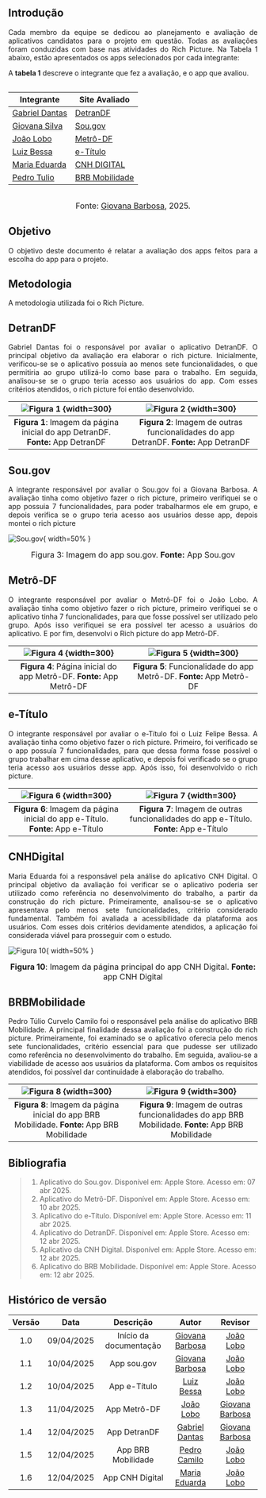 ## Introdução

<p align="justify">
Cada membro da equipe se dedicou ao planejamento e avaliação de aplicativos candidatos para o projeto em questão. Todas as avaliações foram conduzidas com base nas atividades do Rich Picture. Na Tabela 1 abaixo, estão apresentados os apps selecionados por cada integrante:
</p>

A **tabela 1** descreve o integrante que fez a avaliação, e o app que avaliou.

<div style="display: flex; justify-content: center;">

<table>
<thead>
<tr>
<th>Integrante</th>
<th>Site Avaliado</th>
</tr>
</thead>
<tbody>
<tr>
<td><a href="https://github.com/gbevi">Gabriel Dantas</a></td>
<td><a href="#detrandf">DetranDF</a></td>
</tr>
<tr>
<td><a href="https://github.com/gio221">Giovana Silva</a></td>
<td><a href="#Sou.gov">Sou.gov</a></td>
</tr>
<tr>
<td><a href="https://github.com/joaolobo10">João Lobo</a></td>
<td><a href="#Metrô-DF">Metrô-DF</a></td>
</tr>
<tr>
<td><a href="https://github.com/lfelipebessa">Luiz Bessa</a></td>
<td><a href="#e-Título">e-Título</a></td>
</tr>
<tr>
<td><a href="https://github.com/maaduh">Maria Eduarda</a></td>
<td><a href="#CNHDigital">CNH DIGITAL</a></td>
</tr>
<tr>
<td><a href="https://github.com/PedrooCamilo">Pedro Tulio</a></td>
<td><a href="#BRBMobilidade">BRB Mobilidade</a></td>
</tr>
</tbody>
</table>

</div>

<p style="text-align: center; font-size: 16px;">
  Fonte: <a href="https://github.com/gio221">Giovana Barbosa</a>, 2025.
</p>

## Objetivo

<p align="justify">
O objetivo deste documento é relatar a avaliação dos apps feitos para a escolha do app para o projeto.
</p>

## Metodologia

A metodologia utilizada foi o Rich Picture.

<a id="sou,gov"></a>

## DetranDF

<p align="justify">
Gabriel Dantas foi o responsável por avaliar o aplicativo DetranDF. O principal objetivo da avaliação era elaborar o rich picture. Inicialmente, verificou-se se o aplicativo possuía ao menos sete funcionalidades, o que permitiria ao grupo utilizá-lo como base para o trabalho. Em seguida, analisou-se se o grupo teria acesso aos usuários do app. Com esses critérios atendidos, o rich picture foi então desenvolvido.
</p>



|       ![Figura 1](../assets/Apps-avaliados/detrandf1.jpeg) {width=300}       |           ![Figura 2](../assets/Apps-avaliados/detrandf2.jpeg) {width=300}           |
| :-------------------------------------------------------------------------: | :---------------------------------------------------------------------------------: |
| **Figura 1**: Imagem da página inicial do app DetranDF. **Fonte:** App DetranDF | **Figura 2**: Imagem de outras funcionalidades do app DetranDF. **Fonte:** App DetranDF |



## Sou.gov

<p align="justify">
A integrante responsável por avaliar o Sou.gov foi a Giovana Barbosa. A avaliação tinha como objetivo fazer o rich picture, primeiro verifiquei se o app possuia 7 funcionalidades, para poder trabalharmos ele em grupo, e depois verifica se o grupo teria acesso aos usuários desse app, depois montei o rich picture
</p>


![Sou.gov](../assets/Apps-avaliados/Sou.gov.jpg){ width=50% }
<font size="3"><p style="text-align: center">Figura 3: Imagem do app sou.gov. **Fonte:** App Sou.gov</p></font>


## Metrô-DF

<p align="justify">
O integrante responsável por avaliar o Metrô-DF foi o João Lobo. A avaliação tinha como objetivo fazer o rich picture, primeiro verifiquei se o aplicativo tinha 7 funcionalidades, para que fosse possível ser utilizado pelo grupo. Após isso verifiquei se era possível ter acesso a usuários do aplicativo. E por fim, desenvolvi o Rich picture do app Metrô-DF.
</p>



|  ![Figura 4](../assets/Apps-avaliados/metrodf1.PNG) {width=300}   |  ![Figura 5](../assets/Apps-avaliados/metrodf2.jpg) {width=300}   |
| :---------------------------------------------------------------: | :---------------------------------------------------------------: |
| **Figura 4**: Página inicial do app Metrô-DF. **Fonte:** App Metrô-DF | **Figura 5**: Funcionalidade do app Metrô-DF. **Fonte:** App Metrô-DF |



## e-Título

<p align="justify">
O integrante responsável por avaliar o e-Título foi o Luiz Felipe Bessa. A avaliação tinha como objetivo fazer o rich picture. Primeiro, foi verificado se o app possuía 7 funcionalidades, para que dessa forma fosse possível o grupo trabalhar em cima desse aplicativo, e depois foi verificado se o grupo teria acesso aos usuários desse app. Após isso, foi desenvolvido o rich picture.
</p>


|       ![Figura 6](../assets/Apps-avaliados/e-Titulo1.jpg) {width=300}       |           ![Figura 7](../assets/Apps-avaliados/e-Titulo2.PNG) {width=300}           |
| :-------------------------------------------------------------------------: | :---------------------------------------------------------------------------------: |
| **Figura 6**: Imagem da página inicial do app e-Título. **Fonte:** App e-Título | **Figura 7**: Imagem de outras funcionalidades do app e-Título. **Fonte:** App e-Título |



## CNHDigital
<p align="justify"> Maria Eduarda foi a responsável pela análise do aplicativo CNH Digital. O principal objetivo da avaliação foi verificar se o aplicativo poderia ser utilizado como referência no desenvolvimento do trabalho, a partir da construção do rich picture. Primeiramente, analisou-se se o aplicativo apresentava pelo menos sete funcionalidades, critério considerado fundamental. Também foi avaliada a acessibilidade da plataforma aos usuários. Com esses dois critérios devidamente atendidos, a aplicação foi considerada viável para prosseguir com o estudo. </p> 


![Figura 10](../assets/Apps-avaliados/CNHDigital.jpg){ width=50% }

<font size="3"><p style="text-align: center">**Figura 10**: Imagem da página principal do app CNH Digital. **Fonte:** app CNH Digital</p></font>

## BRBMobilidade

<p align="justify">
Pedro Túlio Curvelo Camilo foi o responsável pela análise do aplicativo BRB Mobilidade. A principal finalidade dessa avaliação foi a construção do rich picture. Primeiramente, foi examinado se o aplicativo oferecia pelo menos sete funcionalidades, critério essencial para que pudesse ser utilizado como referência no desenvolvimento do trabalho. Em seguida, avaliou-se a viabilidade de acesso aos usuários da plataforma. Com ambos os requisitos atendidos, foi possível dar continuidade à elaboração do trabalho.
</p>



|       ![Figura 8](../assets/Apps-avaliados/brbMobilidade1.jpg) {width=300}       |           ![Figura 9](../assets/Apps-avaliados/brbMobilidade2.jpg) {width=300}           |
| :-------------------------------------------------------------------------: | :---------------------------------------------------------------------------------: |
| **Figura 8**: Imagem da página inicial do app BRB Mobilidade. **Fonte:** App BRB Mobilidade | **Figura 9**: Imagem de outras funcionalidades do app BRB Mobilidade. **Fonte:** App BRB Mobilidade |



## Bibliografia

> 1. Aplicativo do Sou.gov. Disponível em: Apple Store. Acesso em: 07 abr 2025.
> 2. Aplicativo do Metrô-DF. Disponível em: Apple Store. Acesso em: 10 abr 2025.
> 3. Aplicativo do e-Título. Disponível em: Apple Store. Acesso em: 11 abr 2025.
> 4. Aplicativo do DetranDF. Disponível em: Apple Store. Acesso em: 12 abr 2025.
> 5. Aplicativo da CNH Digital. Disponível em: Apple Store. Acesso em: 12 abr 2025.
> 6. Aplicativo do BRB Mobilidade. Disponível em: Apple Store. Acesso em: 12 abr 2025.

## Histórico de versão

| Versão |    Data    |       Descrição        |                     Autor                      |                  Revisor                   |
| :----: | :--------: | :--------------------: | :--------------------------------------------: | :----------------------------------------: |
|  1.0   | 09/04/2025 | Início da documentação | [Giovana Barbosa ](https://github.com/gio221)  | [João Lobo](https://github.com/joaolobo10) |
|  1.1   | 10/04/2025 |      App sou.gov       | [Giovana Barbosa ](https://github.com/gio221)  | [João Lobo](https://github.com/joaolobo10) |
|  1.2   | 10/04/2025 |      App e-Título      | [Luiz Bessa ](https://github.com/lfelipebessa) | [João Lobo](https://github.com/joaolobo10) |
|  1.3   | 11/04/2025 |      App Metrô-DF      |   [João Lobo](https://github.com/joaolobo10)   |       [Giovana Barbosa](https://github.com/gio221)                                      |
|  1.4   | 12/04/2025 |      App DetranDF      |   [Gabriel Dantas](https://github.com/gbevi)   |             [Giovana Barbosa](https://github.com/gio221)                                |
|  1.5   | 12/04/2025 |      App BRB Mobilidade      |  [Pedro Camilo](https://github.com/PedrooCamilo)   |    [João Lobo](https://github.com/joaolobo10)      |
|  1.6   | 12/04/2025 |      App CNH Digital   | [Maria Eduarda](https://github.com/maaduh)     |    [João Lobo](https://github.com/joaolobo10)      |